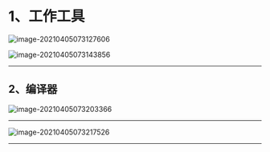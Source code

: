 # 1、工作工具

![image-20210405073127606](https://gitee.com/sheep-are-flying-in-the-sky/my-picture/raw/master/picture9/image-20210405073127606.png)

![image-20210405073143856](https://gitee.com/sheep-are-flying-in-the-sky/my-picture/raw/master/picture9/image-20210405073143856.png)

----



## 2、编译器

![image-20210405073203366](https://gitee.com/sheep-are-flying-in-the-sky/my-picture/raw/master/picture9/image-20210405073203366.png)

---

![image-20210405073217526](https://gitee.com/sheep-are-flying-in-the-sky/my-picture/raw/master/picture9/image-20210405073217526.png)

----